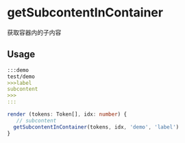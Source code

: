 # getSubcontentInContainer

获取容器内的子内容




## Usage
```md
:::demo
test/demo
>>>label
subcontent
>>>
:::
```

```ts
render (tokens: Token[], idx: number) {
   // subcontent
  getSubcontentInContainer(tokens, idx, 'demo', 'label')
}
```


